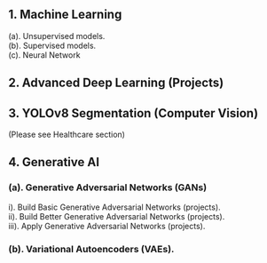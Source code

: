 ## 1. Machine Learning 
(a). Unsupervised models. \
(b). Supervised models. \
(c). Neural Network

## 2. Advanced Deep Learning (Projects)

## 3. YOLOv8 Segmentation (Computer Vision)  
(Please see Healthcare section)

## 4. Generative AI 
###   (a). Generative Adversarial Networks (GANs) 
i). Build Basic Generative Adversarial Networks (projects). \
ii). Build Better Generative Adversarial Networks (projects). \
iii). Apply Generative Adversarial Networks (projects). 
###   (b). Variational Autoencoders (VAEs).
<br>
<br>
<br>
<br>
